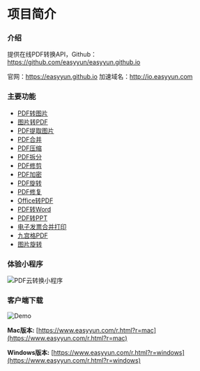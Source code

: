 # 项目简介


### **介绍**

提供在线PDF转换API，Github： <https://github.com/easyyun/easyyun.github.io>

官网：<https://easyyun.github.io> 加速域名：<http://io.easyyun.com>

### **主要功能**


- [PDF转图片](/api/pdf.split-to-image.html)
- [图片转PDF](/api/pdf.image-to-pdf.html)
- [PDF提取图片](/api/pdf.pdf-extract-image.html)
- [PDF合并](/api/pdf.merge.html)
- [PDF压缩](/api/pdf.compress.html)
- [PDF拆分](/api/pdf.split-to-pdf.html)
- [PDF修剪](/api/pdf.trim.html)
- [PDF加密](/api/pdf.encrypt.html)
- [PDF旋转](/api/pdf.rotate.html)
- [PDF修复](/api/pdf.pdf-repair.html)
- [Office转PDF](/api/pdf.offcie-to-pdf.html)
- [PDF转Word](/api/pdf.pdf-to-doc.html)
- [PDF转PPT](/api/pdf.pdf-to-pptx.html)
- [电子发票合并打印](/api/pdf.pdf-2a5-to-a4.html)
- [九宫格PDF](/api/pdf.pdf-to-grid.html)
- [图片旋转](/api/img.img-rotate.html)


### 体验小程序

![PDF云转换小程序](https://www.easyyun.com/static/xcx/xcx_m.jpg)


### 客户端下载

![Demo](https://www.easyyun.com/static/client/mac_demo.jpg)



**Mac版本:** [https://www.easyyun.com/r.html?r=mac](https://www.easyyun.com/r.html?r=mac)

**Windows版本:** [https://www.easyyun.com/r.html?r=windows](https://www.easyyun.com/r.html?r=windows)
